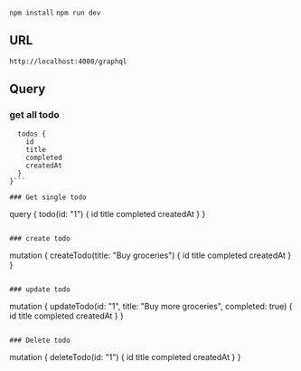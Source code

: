 ```npm install```
```npm run dev```


## URL
```http://localhost:4000/graphql```

## Query
### get all todo
```query {
  todos {
    id
    title
    completed
    createdAt
  }
}```

### Get single todo
```
query {
  todo(id: "1") {
    id
    title
    completed
    createdAt
  }
}
```

### create todo
```
mutation {
  createTodo(title: "Buy groceries") {
    id
    title
    completed
    createdAt
  }
}
```

### update todo
```
mutation {
  updateTodo(id: "1", title: "Buy more groceries", completed: true) {
    id
    title
    completed
    createdAt
  }
}
```

### Delete todo
```
mutation {
  deleteTodo(id: "1") {
    id
    title
    completed
    createdAt
  }
}
```